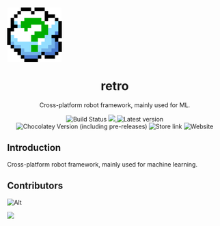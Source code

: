 <img width="128" align="center" src="/119327113.png"></p>
<h1 align="center">
  retro
</h1>
<p align="center">
  Cross-platform robot framework, mainly used for ML.
</p>
<p align="center">
  <a style="text-decoration:none" href="https://etienne-baudoux.visualstudio.com/DevToys/_build?definitionId=19&branchName=main" target="_blank">
    <img src="https://etienne-baudoux.visualstudio.com/DevToys/_apis/build/status/DevToys?branchName=main" alt="Build Status" />
  </a>
  <a title="Crowdin" target="_blank" href="https://crowdin.com/project/devtoys">
    <img src="https://badges.crowdin.net/devtoys/localized.svg">
  </a>
  <a style="text-decoration:none" href="https://github.com/veler/DevToys/releases" target="_blank">
    <img src="https://img.shields.io/github/release/veler/devtoys.svg?label=Latest%20version" alt="Latest version" />
  </a>
  <a style="text-decoration:none" href="https://community.chocolatey.org/packages/devtoys" target="_blank">
    <img src="https://img.shields.io/chocolatey/v/devtoys?include_prereleases" alt="Chocolatey Version (including pre-releases)">
  </a>
  <a style="text-decoration:none" href="https://www.microsoft.com/store/apps/9PGCV4V3BK4W" target="_blank">
    <img src="https://img.shields.io/badge/Microsoft%20Store-Download-brightgreen" alt="Store link" />
  </a>
  <a style="text-decoration:none" href="https://devtoys.app" target="_blank">
    <img src="https://img.shields.io/badge/Website-devtoys.app-blue" alt="Website" />
  </a>
</p>

## Introduction
Cross-platform robot framework, mainly used for machine learning.
## Contributors

![Alt](https://repobeats.axiom.co/api/embed/7ad18e8d174da010f3b88ffd05899635faec7dbc.svg "Repobeats analytics image")

<a href="https://github.com/retrofor/retro/graphs/contributors">
  <img src="https://contrib.rocks/image?repo=retrofor/retro" />
</a>
